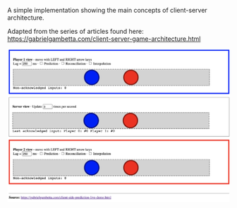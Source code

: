 A simple implementation showing the main concepts of client-server architecture.

Adapted from the series of articles found here: https://gabrielgambetta.com/client-server-game-architecture.html

![example picture](https://github.com/aussio/OpenMMO/blob/main/docs/images/01-client-side-prediction.png?raw=true)
